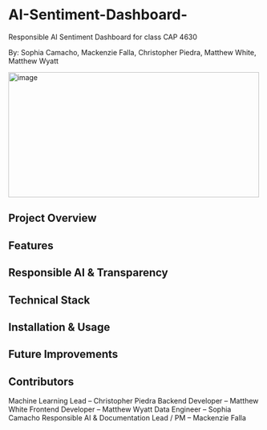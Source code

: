 # AI-Sentiment-Dashboard- 
Responsible AI Sentiment Dashboard for class CAP 4630

By: Sophia Camacho, Mackenzie Falla, Christopher Piedra, Matthew White, Matthew Wyatt

<img width="500" height="250" alt="image" src="https://github.com/user-attachments/assets/f55676d8-d356-4228-a92b-b2281a99985e" /> 

## Project Overview


## Features


## Responsible AI & Transparency

## Technical Stack

## Installation & Usage

## Future Improvements

## Contributors 

Machine Learning Lead – Christopher Piedra
Backend Developer – Matthew White
Frontend Developer – Matthew Wyatt
Data Engineer – Sophia Camacho
Responsible AI & Documentation Lead / PM – Mackenzie Falla
